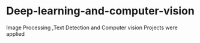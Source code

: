 # Deep-learning-and-computer-vision
Image Processing ,Text Detection and Computer vision Projects were applied 
